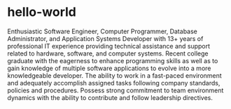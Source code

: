 # hello-world

Enthusiastic Software Engineer, Computer Programmer, Database Administrator, and Application Systems Developer with 13+ years of professional IT experience providing technical assistance and support related to hardware, software, and computer systems. Recent college graduate with the eagerness to enhance programming skills as well as to gain knowledge of multiple software applications to evolve into a more knowledgeable developer. The ability to work in a fast-paced environment and adequately accomplish assigned tasks following company standards, policies and procedures. Possess strong commitment to team environment dynamics with the ability to contribute and follow leadership directives.
